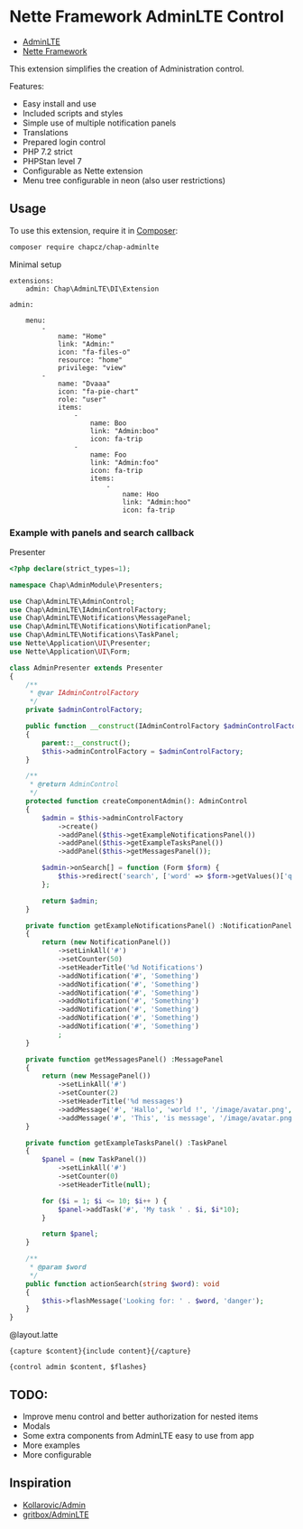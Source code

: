 # Nette Framework AdminLTE Control


* [AdminLTE](https://github.com/almasaeed2010/AdminLTE)
* [Nette Framework](https://nette.org/)

This extension simplifies the creation of Administration control.

Features:
- Easy install and use
- Included scripts and styles
- Simple use of multiple notification panels
- Translations
- Prepared login control
- PHP 7.2 strict
- PHPStan level 7 
- Configurable as Nette extension
- Menu tree configurable in neon (also user restrictions)


## Usage

To use this extension, require it in [Composer](https://getcomposer.org/):

```bash
composer require chapcz/chap-adminlte
```
Minimal setup
```neon
extensions:
	admin: Chap\AdminLTE\DI\Extension

admin:
	
	menu:
		-
			name: "Home"
			link: "Admin:"
			icon: "fa-files-o"
			resource: "home"
			privilege: "view"
		-
			name: "Dvaaa"
			icon: "fa-pie-chart"
			role: "user"
			items:
				-
					name: Boo
					link: "Admin:boo"
					icon: fa-trip
				-
					name: Foo
					link: "Admin:foo"
					icon: fa-trip
					items:
					    -
					        name: Hoo
					        link: "Admin:hoo"
					        icon: fa-trip
```
### Example with panels and search callback  

Presenter 
```php
<?php declare(strict_types=1);

namespace Chap\AdminModule\Presenters;

use Chap\AdminLTE\AdminControl;
use Chap\AdminLTE\IAdminControlFactory;
use Chap\AdminLTE\Notifications\MessagePanel;
use Chap\AdminLTE\Notifications\NotificationPanel;
use Chap\AdminLTE\Notifications\TaskPanel;
use Nette\Application\UI\Presenter;
use Nette\Application\UI\Form;

class AdminPresenter extends Presenter
{
    /**
     * @var IAdminControlFactory
     */
    private $adminControlFactory;

    public function __construct(IAdminControlFactory $adminControlFactory)
    {
        parent::__construct();
        $this->adminControlFactory = $adminControlFactory;
    }

    /**
     * @return AdminControl
     */
    protected function createComponentAdmin(): AdminControl
    {
        $admin = $this->adminControlFactory
            ->create()
            ->addPanel($this->getExampleNotificationsPanel())
            ->addPanel($this->getExampleTasksPanel())
            ->addPanel($this->getMessagesPanel());

        $admin->onSearch[] = function (Form $form) {
            $this->redirect('search', ['word' => $form->getValues()['q']]);
        };

        return $admin;
    }

    private function getExampleNotificationsPanel() :NotificationPanel
    {
        return (new NotificationPanel())
            ->setLinkAll('#')
            ->setCounter(50)
            ->setHeaderTitle('%d Notifications')
            ->addNotification('#', 'Something')
            ->addNotification('#', 'Something')
            ->addNotification('#', 'Something')
            ->addNotification('#', 'Something')
            ->addNotification('#', 'Something')
            ->addNotification('#', 'Something')
            ->addNotification('#', 'Something')
            ;
    }

    private function getMessagesPanel() :MessagePanel
    {
        return (new MessagePanel())
            ->setLinkAll('#')
            ->setCounter(2)
            ->setHeaderTitle('%d messages')
            ->addMessage('#', 'Hallo', 'world !', '/image/avatar.png', '2 hours ago')
            ->addMessage('#', 'This', 'is message', '/image/avatar.png', '3 hours ago');
    }

    private function getExampleTasksPanel() :TaskPanel
    {
        $panel = (new TaskPanel())
            ->setLinkAll('#')
            ->setCounter(0)
            ->setHeaderTitle(null);

        for ($i = 1; $i <= 10; $i++ ) {
            $panel->addTask('#', 'My task ' . $i, $i*10);
        }

        return $panel;
    }

    /**
     * @param $word
     */
    public function actionSearch(string $word): void
    {
        $this->flashMessage('Looking for: ' . $word, 'danger');
    }
}

```

@layout.latte 
```latte
{capture $content}{include content}{/capture}

{control admin $content, $flashes}
```
## TODO:

- Improve menu control and better authorization for nested items
- Modals
- Some extra components from AdminLTE easy to use from app
- More examples
- More configurable
 
 
## Inspiration

- [Kollarovic/Admin](https://github.com/Kollarovic/Admin)
- [gritbox/AdminLTE](https://github.com/gritbox/AdminLTE)